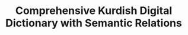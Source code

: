 ---
title: "Comprehensive Kurdish Digital Dictionary with Semantic Relations"
meta_title: "Kurdish Digital Dictionary - Lexicographic Resources"
description: "Development of comprehensive digital dictionary for Kurdish with semantic relationships and cross-dialectal variations."
draft: false
---